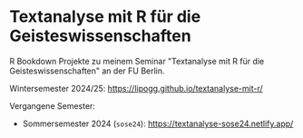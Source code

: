 # Textanalyse mit R für die Geisteswissenschaften

R Bookdown Projekte zu meinem Seminar "Textanalyse mit R für die Geisteswissenschaften" an der FU Berlin. 

Wintersemester 2024/25: https://lipogg.github.io/textanalyse-mit-r/

Vergangene Semester: 
- Sommersemester 2024 (`sose24`): https://textanalyse-sose24.netlify.app/